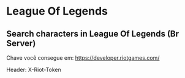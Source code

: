 # League Of Legends


## Search characters in League Of Legends (Br Server)


Chave você consegue em:
https://developer.riotgames.com/

Header:
X-Riot-Token

